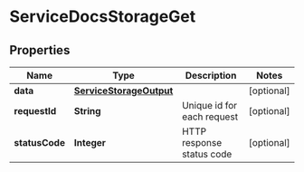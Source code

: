 

# ServiceDocsStorageGet


## Properties

| Name | Type | Description | Notes |
|------------ | ------------- | ------------- | -------------|
|**data** | [**ServiceStorageOutput**](ServiceStorageOutput.md) |  |  [optional] |
|**requestId** | **String** | Unique id for each request |  [optional] |
|**statusCode** | **Integer** | HTTP response status code |  [optional] |




